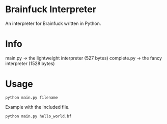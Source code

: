 # Brainfuck Interpreter
An interpreter for Brainfuck written in Python.
# Info
main.py -> the lightweight interpreter (527 bytes)
complete.py -> the fancy interpreter (1528 bytes)
# Usage
```
python main.py filename
```
Example with the included file.
```
python main.py hello_world.bf
```
